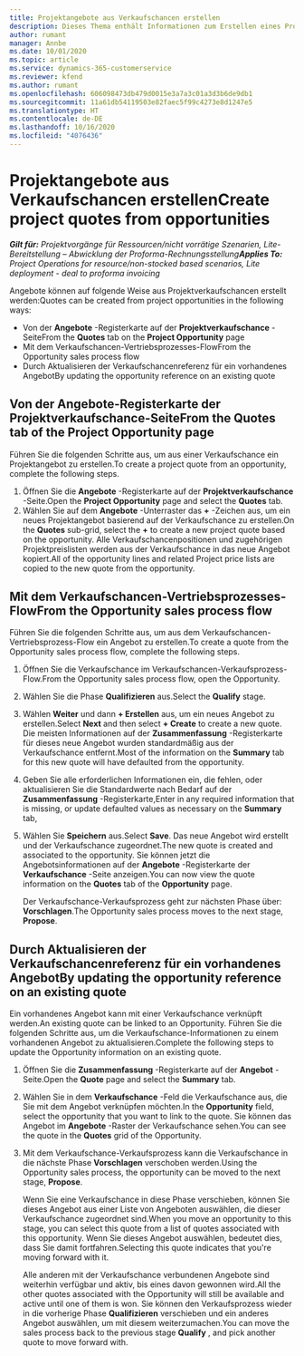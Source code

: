 ```yaml
---
title: Projektangebote aus Verkaufschancen erstellen
description: Dieses Thema enthält Informationen zum Erstellen eines Projektangebots aus einer Verkaufschance.
author: rumant
manager: Annbe
ms.date: 10/01/2020
ms.topic: article
ms.service: dynamics-365-customerservice
ms.reviewer: kfend
ms.author: rumant
ms.openlocfilehash: 606098473db479d0015e3a7a3c01a3d3b6de9db1
ms.sourcegitcommit: 11a61db54119503e82faec5f99c4273e8d1247e5
ms.translationtype: HT
ms.contentlocale: de-DE
ms.lasthandoff: 10/16/2020
ms.locfileid: "4076436"
---
```

# <a name="create-project-quotes-from-opportunities"></a><span data-ttu-id="9a218-103">Projektangebote aus Verkaufschancen erstellen</span><span class="sxs-lookup"><span data-stu-id="9a218-103">Create project quotes from opportunities</span></span>

<span data-ttu-id="9a218-104">_**Gilt für:** Projektvorgänge für Ressourcen/nicht vorrätige Szenarien, Lite-Bereitstellung – Abwicklung der Proforma-Rechnungsstellung_</span><span class="sxs-lookup"><span data-stu-id="9a218-104">_**Applies To:** Project Operations for resource/non-stocked based scenarios, Lite deployment - deal to proforma invoicing_</span></span>

<span data-ttu-id="9a218-105">Angebote können auf folgende Weise aus Projektverkaufschancen erstellt werden:</span><span class="sxs-lookup"><span data-stu-id="9a218-105">Quotes can be created from project opportunities in the following ways:</span></span>

- <span data-ttu-id="9a218-106">Von der **Angebote** -Registerkarte auf der **Projektverkaufschance** -Seite</span><span class="sxs-lookup"><span data-stu-id="9a218-106">From the **Quotes** tab on the **Project Opportunity** page</span></span>
- <span data-ttu-id="9a218-107">Mit dem Verkaufschancen-Vertriebsprozesses-Flow</span><span class="sxs-lookup"><span data-stu-id="9a218-107">From the Opportunity sales process flow</span></span>
- <span data-ttu-id="9a218-108">Durch Aktualisieren der Verkaufschancenreferenz für ein vorhandenes Angebot</span><span class="sxs-lookup"><span data-stu-id="9a218-108">By updating the opportunity reference on an existing quote</span></span>

## <a name="from-the-quotes-tab-of-the-project-opportunity-page"></a><span data-ttu-id="9a218-109">Von der Angebote-Registerkarte der Projektverkaufschance-Seite</span><span class="sxs-lookup"><span data-stu-id="9a218-109">From the Quotes tab of the Project Opportunity page</span></span>

<span data-ttu-id="9a218-110">Führen Sie die folgenden Schritte aus, um aus einer Verkaufschance ein Projektangebot zu erstellen.</span><span class="sxs-lookup"><span data-stu-id="9a218-110">To create a project quote from an opportunity, complete the following steps.</span></span>

1. <span data-ttu-id="9a218-111">Öffnen Sie die **Angebote** -Registerkarte auf der **Projektverkaufschance** -Seite.</span><span class="sxs-lookup"><span data-stu-id="9a218-111">Open the **Project Opportunity** page and select the **Quotes** tab.</span></span> 
2. <span data-ttu-id="9a218-112">Wählen Sie auf dem **Angebote** -Unterraster das **+** -Zeichen aus, um ein neues Projektangebot basierend auf der Verkaufschance zu erstellen.</span><span class="sxs-lookup"><span data-stu-id="9a218-112">On the **Quotes** sub-grid, select the **+** to create a new project quote based on the opportunity.</span></span> <span data-ttu-id="9a218-113">Alle Verkaufschancenpositionen und zugehörigen Projektpreislisten werden aus der Verkaufschance in das neue Angebot kopiert.</span><span class="sxs-lookup"><span data-stu-id="9a218-113">All of the opportunity lines and related Project price lists are copied to the new quote from the opportunity.</span></span>

## <a name="from-the-opportunity-sales-process-flow"></a><span data-ttu-id="9a218-114">Mit dem Verkaufschancen-Vertriebsprozesses-Flow</span><span class="sxs-lookup"><span data-stu-id="9a218-114">From the Opportunity sales process flow</span></span>

<span data-ttu-id="9a218-115">Führen Sie die folgenden Schritte aus, um aus dem Verkaufschancen-Vertriebsprozess-Flow ein Angebot zu erstellen.</span><span class="sxs-lookup"><span data-stu-id="9a218-115">To create a quote from the Opportunity sales process flow, complete the following steps.</span></span>

1. <span data-ttu-id="9a218-116">Öffnen Sie die Verkaufschance im Verkaufschancen-Verkaufsprozess-Flow.</span><span class="sxs-lookup"><span data-stu-id="9a218-116">From the Opportunity sales process flow, open the Opportunity.</span></span>
2. <span data-ttu-id="9a218-117">Wählen Sie die Phase **Qualifizieren** aus.</span><span class="sxs-lookup"><span data-stu-id="9a218-117">Select the **Qualify** stage.</span></span> 
3. <span data-ttu-id="9a218-118">Wählen **Weiter** und dann **+ Erstellen** aus, um ein neues Angebot zu erstellen.</span><span class="sxs-lookup"><span data-stu-id="9a218-118">Select **Next** and then select **+ Create** to create a new quote.</span></span> <span data-ttu-id="9a218-119">Die meisten Informationen auf der **Zusammenfassung** -Registerkarte für dieses neue Angebot wurden standardmäßig aus der Verkaufschance entfernt.</span><span class="sxs-lookup"><span data-stu-id="9a218-119">Most of the information on the **Summary** tab for this new quote will have defaulted from the opportunity.</span></span> 
4. <span data-ttu-id="9a218-120">Geben Sie alle erforderlichen Informationen ein, die fehlen, oder aktualisieren Sie die Standardwerte nach Bedarf auf der **Zusammenfassung** -Registerkarte,</span><span class="sxs-lookup"><span data-stu-id="9a218-120">Enter in any required information that is missing, or update defaulted values as necessary on the **Summary** tab,</span></span>
5. <span data-ttu-id="9a218-121">Wählen Sie **Speichern** aus.</span><span class="sxs-lookup"><span data-stu-id="9a218-121">Select **Save**.</span></span> <span data-ttu-id="9a218-122">Das neue Angebot wird erstellt und der Verkaufschance zugeordnet.</span><span class="sxs-lookup"><span data-stu-id="9a218-122">The new quote is created and associated to the opportunity.</span></span> <span data-ttu-id="9a218-123">Sie können jetzt die Angebotsinformationen auf der **Angebote** -Registerkarte der **Verkaufschance** -Seite anzeigen.</span><span class="sxs-lookup"><span data-stu-id="9a218-123">You can now view the quote information on the **Quotes** tab of the **Opportunity** page.</span></span> 

   <span data-ttu-id="9a218-124">Der Verkaufschance-Verkaufsprozess geht zur nächsten Phase über: **Vorschlagen**.</span><span class="sxs-lookup"><span data-stu-id="9a218-124">The Opportunity sales process moves to the next stage, **Propose**.</span></span>


## <a name="by-updating-the-opportunity-reference-on-an-existing-quote"></a><span data-ttu-id="9a218-125">Durch Aktualisieren der Verkaufschancenreferenz für ein vorhandenes Angebot</span><span class="sxs-lookup"><span data-stu-id="9a218-125">By updating the opportunity reference on an existing quote</span></span>

<span data-ttu-id="9a218-126">Ein vorhandenes Angebot kann mit einer Verkaufschance verknüpft werden.</span><span class="sxs-lookup"><span data-stu-id="9a218-126">An existing quote can be linked to an Opportunity.</span></span> <span data-ttu-id="9a218-127">Führen Sie die folgenden Schritte aus, um die Verkaufschance-Informationen zu einem vorhandenen Angebot zu aktualisieren.</span><span class="sxs-lookup"><span data-stu-id="9a218-127">Complete the following steps to update the Opportunity information on an existing quote.</span></span>

1. <span data-ttu-id="9a218-128">Öffnen Sie die **Zusammenfassung** -Registerkarte auf der **Angebot** -Seite.</span><span class="sxs-lookup"><span data-stu-id="9a218-128">Open the **Quote** page and select the **Summary** tab.</span></span>
2. <span data-ttu-id="9a218-129">Wählen Sie in dem **Verkaufschance** -Feld die Verkaufschance aus, die Sie mit dem Angebot verknüpfen möchten.</span><span class="sxs-lookup"><span data-stu-id="9a218-129">In the **Opportunity** field, select the opportunity that you want to link to the quote.</span></span> <span data-ttu-id="9a218-130">Sie können das Angebot im **Angebote** -Raster der Verkaufschance sehen.</span><span class="sxs-lookup"><span data-stu-id="9a218-130">You can see the quote in the **Quotes** grid of the Opportunity.</span></span> 
3. <span data-ttu-id="9a218-131">Mit dem Verkaufschance-Verkaufsprozess kann die Verkaufschance in die nächste Phase **Vorschlagen** verschoben werden.</span><span class="sxs-lookup"><span data-stu-id="9a218-131">Using the Opportunity sales process, the opportunity can be moved to the next stage, **Propose**.</span></span> 

   <span data-ttu-id="9a218-132">Wenn Sie eine Verkaufschance in diese Phase verschieben, können Sie dieses Angebot aus einer Liste von Angeboten auswählen, die dieser Verkaufschance zugeordnet sind.</span><span class="sxs-lookup"><span data-stu-id="9a218-132">When you move an opportunity to this stage, you can select this quote from a list of quotes associated with this opportunity.</span></span> <span data-ttu-id="9a218-133">Wenn Sie dieses Angebot auswählen, bedeutet dies, dass Sie damit fortfahren.</span><span class="sxs-lookup"><span data-stu-id="9a218-133">Selecting this quote indicates that you're moving forward with it.</span></span>

   <span data-ttu-id="9a218-134">Alle anderen mit der Verkaufschance verbundenen Angebote sind weiterhin verfügbar und aktiv, bis eines davon gewonnen wird.</span><span class="sxs-lookup"><span data-stu-id="9a218-134">All the other quotes associated with the Opportunity will still be available and active until one of them is won.</span></span> <span data-ttu-id="9a218-135">Sie können den Verkaufsprozess wieder in die vorherige Phase **Qualifizieren** verschieben und ein anderes Angebot auswählen, um mit diesem weiterzumachen.</span><span class="sxs-lookup"><span data-stu-id="9a218-135">You can move the sales process back to the previous stage **Qualify** , and pick another quote to move forward with.</span></span>
